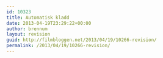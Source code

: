 ```yaml
---
id: 10323
title: Automatisk kladd
date: 2013-04-19T23:29:22+00:00
author: brennum
layout: revision
guid: http://filmbloggen.net/2013/04/19/10266-revision/
permalink: /2013/04/19/10266-revision/
---
```

